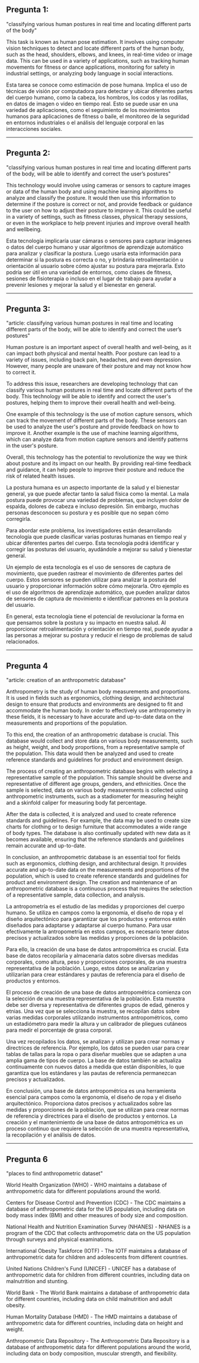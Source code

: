 
## Pregunta 1:
"classifying various human postures in real time and locating different parts of the body"

This task is known as human pose estimation. It involves using computer vision techniques to detect and locate different parts of the human body, such as the head, shoulders, elbows, and knees, in real-time video or image data. This can be used in a variety of applications, such as tracking human movements for fitness or dance applications, monitoring for safety in industrial settings, or analyzing body language in social interactions.


Esta tarea se conoce como estimación de pose humana. Implica el uso de técnicas de visión por computadora para detectar y ubicar diferentes partes del cuerpo humano, como la cabeza, los hombros, los codos y las rodillas, en datos de imagen o video en tiempo real. Esto se puede usar en una variedad de aplicaciones, como el seguimiento de los movimientos humanos para aplicaciones de fitness o baile, el monitoreo de la seguridad en entornos industriales o el análisis del lenguaje corporal en las interacciones sociales.

---
## Pregunta 2:
"classifying various human postures in real time and locating different parts of the body, will be able to identify and correct the user’s postures"

This technology would involve using cameras or sensors to capture images or data of the human body and using machine learning algorithms to analyze and classify the posture. It would then use this information to determine if the posture is correct or not, and provide feedback or guidance to the user on how to adjust their posture to improve it. This could be useful in a variety of settings, such as fitness classes, physical therapy sessions, or even in the workplace to help prevent injuries and improve overall health and wellbeing.

Esta tecnología implicaría usar cámaras o sensores para capturar imágenes o datos del cuerpo humano y usar algoritmos de aprendizaje automático para analizar y clasificar la postura. Luego usaría esta información para determinar si la postura es correcta o no, y brindaría retroalimentación u orientación al usuario sobre cómo ajustar su postura para mejorarla. Esto podría ser útil en una variedad de entornos, como clases de fitness, sesiones de fisioterapia o incluso en el lugar de trabajo para ayudar a prevenir lesiones y mejorar la salud y el bienestar en general.

---
## Pregunta 3:
"article: classifying various human postures in real time and locating different parts of the body, will be able to identify and correct the user’s postures"

Human posture is an important aspect of overall health and well-being, as it can impact both physical and mental health. Poor posture can lead to a variety of issues, including back pain, headaches, and even depression. However, many people are unaware of their posture and may not know how to correct it.

To address this issue, researchers are developing technology that can classify various human postures in real time and locate different parts of the body. This technology will be able to identify and correct the user's postures, helping them to improve their overall health and well-being.

One example of this technology is the use of motion capture sensors, which can track the movement of different parts of the body. These sensors can be used to analyze the user's posture and provide feedback on how to improve it. Another example is the use of machine learning algorithms, which can analyze data from motion capture sensors and identify patterns in the user's posture.

Overall, this technology has the potential to revolutionize the way we think about posture and its impact on our health. By providing real-time feedback and guidance, it can help people to improve their posture and reduce the risk of related health issues.

La postura humana es un aspecto importante de la salud y el bienestar general, ya que puede afectar tanto la salud física como la mental. La mala postura puede provocar una variedad de problemas, que incluyen dolor de espalda, dolores de cabeza e incluso depresión. Sin embargo, muchas personas desconocen su postura y es posible que no sepan cómo corregirla.

Para abordar este problema, los investigadores están desarrollando tecnología que puede clasificar varias posturas humanas en tiempo real y ubicar diferentes partes del cuerpo. Esta tecnología podrá identificar y corregir las posturas del usuario, ayudándole a mejorar su salud y bienestar general.

Un ejemplo de esta tecnología es el uso de sensores de captura de movimiento, que pueden rastrear el movimiento de diferentes partes del cuerpo. Estos sensores se pueden utilizar para analizar la postura del usuario y proporcionar información sobre cómo mejorarla. Otro ejemplo es el uso de algoritmos de aprendizaje automático, que pueden analizar datos de sensores de captura de movimiento e identificar patrones en la postura del usuario.

En general, esta tecnología tiene el potencial de revolucionar la forma en que pensamos sobre la postura y su impacto en nuestra salud. Al proporcionar retroalimentación y orientación en tiempo real, puede ayudar a las personas a mejorar su postura y reducir el riesgo de problemas de salud relacionados.

---
## Pregunta 4

"article: creation of an anthropometric database"

Anthropometry is the study of human body measurements and proportions. It is used in fields such as ergonomics, clothing design, and architectural design to ensure that products and environments are designed to fit and accommodate the human body. In order to effectively use anthropometry in these fields, it is necessary to have accurate and up-to-date data on the measurements and proportions of the population.

To this end, the creation of an anthropometric database is crucial. This database would collect and store data on various body measurements, such as height, weight, and body proportions, from a representative sample of the population. This data would then be analyzed and used to create reference standards and guidelines for product and environment design.

The process of creating an anthropometric database begins with selecting a representative sample of the population. This sample should be diverse and representative of different age groups, genders, and ethnicities. Once the sample is selected, data on various body measurements is collected using anthropometric instruments, such as a stadiometer for measuring height and a skinfold caliper for measuring body fat percentage.

After the data is collected, it is analyzed and used to create reference standards and guidelines. For example, the data may be used to create size charts for clothing or to design furniture that accommodates a wide range of body types. The database is also continually updated with new data as it becomes available, ensuring that the reference standards and guidelines remain accurate and up-to-date.

In conclusion, an anthropometric database is an essential tool for fields such as ergonomics, clothing design, and architectural design. It provides accurate and up-to-date data on the measurements and proportions of the population, which is used to create reference standards and guidelines for product and environment design. The creation and maintenance of an anthropometric database is a continuous process that requires the selection of a representative sample, data collection, and analysis.

La antropometría es el estudio de las medidas y proporciones del cuerpo humano. Se utiliza en campos como la ergonomía, el diseño de ropa y el diseño arquitectónico para garantizar que los productos y entornos estén diseñados para adaptarse y adaptarse al cuerpo humano. Para usar efectivamente la antropometría en estos campos, es necesario tener datos precisos y actualizados sobre las medidas y proporciones de la población.

Para ello, la creación de una base de datos antropométrica es crucial. Esta base de datos recopilaría y almacenaría datos sobre diversas medidas corporales, como altura, peso y proporciones corporales, de una muestra representativa de la población. Luego, estos datos se analizarían y utilizarían para crear estándares y pautas de referencia para el diseño de productos y entornos.

El proceso de creación de una base de datos antropométrica comienza con la selección de una muestra representativa de la población. Esta muestra debe ser diversa y representativa de diferentes grupos de edad, géneros y etnias. Una vez que se selecciona la muestra, se recopilan datos sobre varias medidas corporales utilizando instrumentos antropométricos, como un estadiómetro para medir la altura y un calibrador de pliegues cutáneos para medir el porcentaje de grasa corporal.

Una vez recopilados los datos, se analizan y utilizan para crear normas y directrices de referencia. Por ejemplo, los datos se pueden usar para crear tablas de tallas para la ropa o para diseñar muebles que se adapten a una amplia gama de tipos de cuerpo. La base de datos también se actualiza continuamente con nuevos datos a medida que están disponibles, lo que garantiza que los estándares y las pautas de referencia permanezcan precisos y actualizados.

En conclusión, una base de datos antropométrica es una herramienta esencial para campos como la ergonomía, el diseño de ropa y el diseño arquitectónico. Proporciona datos precisos y actualizados sobre las medidas y proporciones de la población, que se utilizan para crear normas de referencia y directrices para el diseño de productos y entornos. La creación y el mantenimiento de una base de datos antropométrica es un proceso continuo que requiere la selección de una muestra representativa, la recopilación y el análisis de datos.

---
## Pregunta 6
"places to find anthropometric dataset"

World Health Organization (WHO) - WHO maintains a database of anthropometric data for different populations around the world.

Centers for Disease Control and Prevention (CDC) - The CDC maintains a database of anthropometric data for the US population, including data on body mass index (BMI) and other measures of body size and composition.

National Health and Nutrition Examination Survey (NHANES) - NHANES is a program of the CDC that collects anthropometric data on the US population through surveys and physical examinations.

International Obesity Taskforce (IOTF) - The IOTF maintains a database of anthropometric data for children and adolescents from different countries.

United Nations Children's Fund (UNICEF) - UNICEF has a database of anthropometric data for children from different countries, including data on malnutrition and stunting.

World Bank - The World Bank maintains a database of anthropometric data for different countries, including data on child malnutrition and adult obesity.

Human Mortality Database (HMD) - The HMD maintains a database of anthropometric data for different countries, including data on height and weight.

Anthropometric Data Repository - The Anthropometric Data Repository is a database of anthropometric data for different populations around the world, including data on body composition, muscular strength, and flexibility.